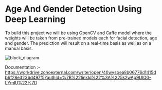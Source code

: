 
# Age And Gender Detection Using Deep Learning
To build this project we will be using OpenCV and Caffe model where the weights will be taken from pre-trained models each for 
facial detection, age and gender. The prediction will result on a real-time basis as well as on a manual basis.


![block_diagram](https://user-images.githubusercontent.com/69404495/125663865-0053d02a-052c-4e46-9366-c453201a8473.png)

Documentation :- https://workdrive.zohoexternal.com/writer/open/40wysbea8b06776d1415db6f28e3236d497f5?authId=%7B%22linkId%22%3A%225k2wAp9UIO0-LYmlU%22%7D
